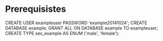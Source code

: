 # Prerequisistes
CREATE USER exampleuser PASSWORD 'example20141024';
CREATE DATABASE example;
GRANT ALL ON DATABASE example TO exampleuser;
CREATE TYPE sex_example AS ENUM ('male', 'female');
